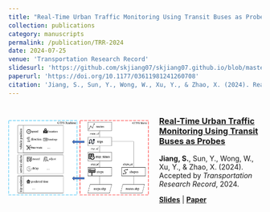 ```yaml
---
title: "Real-Time Urban Traffic Monitoring Using Transit Buses as Probes"
collection: publications
category: manuscripts
permalink: /publication/TRR-2024
date: 2024-07-25
venue: 'Transportation Research Record'
slidesurl: 'https://github.com/skjiang07/skjiang07.github.io/blob/master/files/TRR-Slides-2024.pdf'
paperurl: 'https://doi.org/10.1177/03611981241260708'
citation: 'Jiang, S., Sun, Y., Wong, W., Xu, Y., & Zhao, X. (2024). Real-Time Urban Traffic Monitoring Using Transit Buses as Probes. Transportation Research Record, 0(0). https://doi.org/10.1177/03611981241260708'
---
```


<div style="display: flex; align-items: center; gap: 20px;">
    <img src="/images/TRR-2024-Figure.png" alt="TRR 2024 Figure" width="280px" style="flex-shrink: 0;">
    <div>
        <h3><a href="https://doi.org/10.1177/03611981241260708">Real-Time Urban Traffic Monitoring Using Transit Buses as Probes</a></h3>
        <p><strong>Jiang, S.</strong>, Sun, Y., Wong, W., Xu, Y., & Zhao, X. (2024). Accepted by <em>Transportation Research Record</em>, 2024.</p>
        <p><a href="https://github.com/skjiang07/skjiang07.github.io/blob/master/files/TRR-Slides-2024.pdf"><strong>Slides</strong></a> | 
        <a href="https://doi.org/10.1177/03611981241260708"><strong>Paper</strong></a></p>
    </div>
</div>


<!-- ---
title: "Real-Time Urban Traffic Monitoring Using Transit Buses as Probes"
collection: publications
category: manuscripts
# permalink: /publication/2009-10-01-paper-title-number-1
permalink: /publication/TRR-2024
# excerpt: 'This paper is about the number 1. The number 2 is left for future work.'
date: 2024-07-25
venue: 'Transportation Research Record'
# slidesurl: 'http://academicpages.github.io/files/slides1.pdf'
slidesurl: 'https://github.com/skjiang07/skjiang07.github.io/blob/master/files/TRR-Slides-2024.pdf'
paperurl: 'https://doi.org/10.1177/03611981241260708'
citation: 'Jiang, S., Sun, Y., Wong, W., Xu, Y., & Zhao, X. (2024). Real-Time Urban Traffic Monitoring Using Transit Buses as Probes. Transportation Research Record, 0(0). https://doi.org/10.1177/03611981241260708'
---

<div style="display: flex; align-items: center;">
    <img src="/images/TRR-2024-Figure.png" alt="TRR 2024 Figure" width="300px" style="margin-right: 15px;">
    <div>
        <h3><a href="https://doi.org/10.1177/03611981241260708">Real-Time Urban Traffic Monitoring Using Transit Buses as Probes</a></h3>
        <p><strong>Jiang, S.</strong>, Sun, Y., Wong, W., Xu, Y., & Zhao, X. (2024). Accepted by <em>Transportation Research Record</em>, 2024.</p>
        <p><a href="https://skjiang07.github.io/files/TRR-Slides-2024.pdf"><strong>Slides</strong></a> | 
        <a href="https://doi.org/10.1177/03611981241260708"><strong>Paper</strong></a></p>
    </div>
</div> -->



